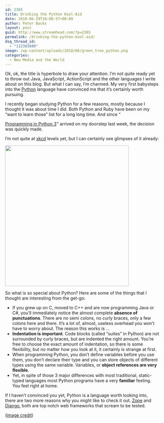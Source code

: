 ```yaml
---
id: 2365
title: Drinking the Python Kool-Aid
date: 2010-06-29T10:00:57+00:00
author: Peter Backx
layout: post
guid: http://www.streamhead.com/?p=2365
permalink: /drinking-the-python-kool-aid/
dsq_thread_id:
  - "112383680"
image: /wp-content/uploads/2010/06/green_tree_python.png
categories:
  - New Media and the World
---
```

Ok, ok, the title is hyperbole to draw your attention. I&#8217;m not quite ready yet to throw out Java, JavaScript, ActionScript and the other languages I write about on this blog. But what I can say, I&#8217;m charmed. My very first babysteps into the <a title="Python" href="http://www.python.org/" target="_blank">Python</a> language have convinced me that it&#8217;s certainly worth pursuing.

<!--more-->I recently began studying Python for a few reasons, mostly because I thought it was about time I did. Both Python and Ruby have been on my &#8220;want to learn those&#8221; list for a long long time. And since &#8220;

[Programming in Python 3](http://www.amazon.co.uk/gp/product/0321680561?ie=UTF8&tag=watje-21&linkCode=as2&camp=1634&creative=19450&creativeASIN=0321680561)<img style="border:none !important; margin:0px !important;" src="http://www.assoc-amazon.co.uk/e/ir?t=watje-21&l=as2&o=2&a=0321680561" border="0" alt="" width="1" height="1" />&#8221; arrived on my doorstep last week, the decision was quickly made.

I&#8217;m not quite at <a title="Python" href="http://xkcd.com/353/" target="_blank">xkcd</a> levels yet, but I can certainly see glimpses of it already:

<a rel="attachment wp-att-2370" href="http://www.streamhead.com/drinking-the-python-kool-aid/xkcd_python/"><img class="alignnone size-full wp-image-2370" title="xkcd_python" src="http://www.streamhead.com/wp-content/uploads/2010/06/xkcd_python.bmp" alt="" width="404" height="459" /></a>

So what is so special about Python? Here are some of the things that I thought are interesting from the get-go:

  * If you grew up on C, moved to C++ and are now programming Java or C#, you&#8217;ll immediately notice the almost complete **absence of punctuations**. There are no semi colons, no curly braces, only a few colons here and there. It&#8217;s a lot of, almost, useless overhead you won&#8217;t have to worry about. The reason this works is &#8230;
  * **Indentation is important**. Code blocks (called &#8220;suites&#8221; in Python) are not surrounded by curly braces, but are indented the right amount. You&#8217;re free to choose the exact amount of indentation, so there is some flexibility, but no matter how you look at it, it certainly is strange at first.
  * When programming Python, you don&#8217;t define variables before you use them, you don&#8217;t declare their type and you can store objects of different types using the same variable. Variables, or **object references are very flexible**.
  * Yet, in spite of those 3 major differences with most traditional, static-typed languages most Python programs have a very **familiar** feeling. You feel right at home.

If I haven&#8217;t convinced you yet, Python is a language worth looking into, there are two more reasons why you might like to check it out. <a title="Zope" href="http://www.zope.org/" target="_blank">Zope</a> and <a title="Django" href="http://www.djangoproject.com/" target="_blank">Django</a>, both are top notch web frameworks that scream to be tested.

(<a title="green tree python" href="http://www.flickr.com/photos/nasmac/531138641/" target="_blank">image credit</a>)

<!-- AddThis Advanced Settings generic via filter on the_content -->

<!-- AddThis Share Buttons generic via filter on the_content -->